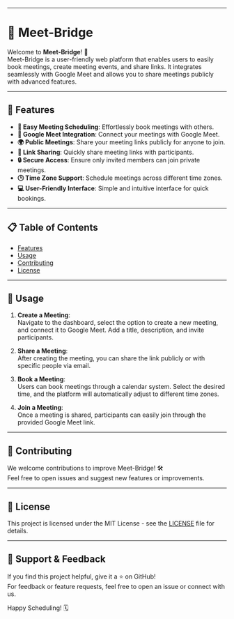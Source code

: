 

---

# 🌉 Meet-Bridge

Welcome to **Meet-Bridge**! 🎉  
Meet-Bridge is a user-friendly web platform that enables users to easily book meetings, create meeting events, and share links. It integrates seamlessly with Google Meet and allows you to share meetings publicly with advanced features.

---

## 🚀 Features

- **📅 Easy Meeting Scheduling**: Effortlessly book meetings with others.
- **🔗 Google Meet Integration**: Connect your meetings with Google Meet.
- **🌍 Public Meetings**: Share your meeting links publicly for anyone to join.
- **📨 Link Sharing**: Quickly share meeting links with participants.
- **🔒 Secure Access**: Ensure only invited members can join private meetings.
- **🕒 Time Zone Support**: Schedule meetings across different time zones.
- **💻 User-Friendly Interface**: Simple and intuitive interface for quick bookings.
  
---

## 📋 Table of Contents

- [Features](#-features)
- [Usage](#-usage)
- [Contributing](#-contributing)
- [License](#-license)

---

## 📖 Usage

1. **Create a Meeting**:  
   Navigate to the dashboard, select the option to create a new meeting, and connect it to Google Meet. Add a title, description, and invite participants.

2. **Share a Meeting**:  
   After creating the meeting, you can share the link publicly or with specific people via email.

3. **Book a Meeting**:  
   Users can book meetings through a calendar system. Select the desired time, and the platform will automatically adjust to different time zones.

4. **Join a Meeting**:  
   Once a meeting is shared, participants can easily join through the provided Google Meet link.

---

## 🤝 Contributing

We welcome contributions to improve Meet-Bridge! 🛠️  
Feel free to open issues and suggest new features or improvements.

---

## 📄 License

This project is licensed under the MIT License - see the [LICENSE](LICENSE) file for details.

---

## 🌟 Support & Feedback

If you find this project helpful, give it a ⭐ on GitHub!  
For feedback or feature requests, feel free to open an issue or connect with us.

Happy Scheduling! 🗓️
